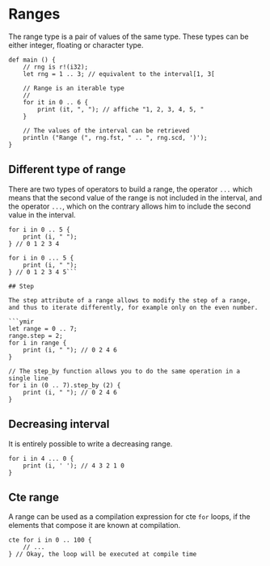 # Ranges

The range type is a pair of values of the same type. These types can be either integer, floating or character type.

```ymir
def main () {
    // rng is r!(i32);
    let rng = 1 .. 3; // equivalent to the interval[1, 3[

    // Range is an iterable type 
    // 
    for it in 0 .. 6 {
        print (it, ", "); // affiche "1, 2, 3, 4, 5, "
    }

    // The values of the interval can be retrieved
    println ("Range (", rng.fst, " .. ", rng.scd, ')');        
}
```

## Different type of range

There are two types of operators to build a range, the operator `...` which means that the second value of the range is not included in the interval, and the operator `...`, which on the contrary allows him to include the second value in the interval.


```ymir
for i in 0 .. 5 {
	print (i, " "); 
} // 0 1 2 3 4

for i in 0 ... 5 {
	print (i, " ");
} // 0 1 2 3 4 5```

## Step 

The step attribute of a range allows to modify the step of a range, and thus to iterate differently, for example only on the even number.

```ymir
let range = 0 .. 7; 
range.step = 2;
for i in range {
	print (i, " "); // 0 2 4 6
}

// The step_by function allows you to do the same operation in a single line
for i in (0 .. 7).step_by (2) {
	print (i, " "); // 0 2 4 6
}
```

## Decreasing interval 

It is entirely possible to write a decreasing range.

```ymir
for i in 4 ... 0 {
	print (i, ' '); // 4 3 2 1 0
}
```

## Cte range

A range can be used as a compilation expression for cte `for` loops, if the elements that compose it are known at compilation.

```ymir
cte for i in 0 .. 100 {
	// ... 
} // Okay, the loop will be executed at compile time
```
